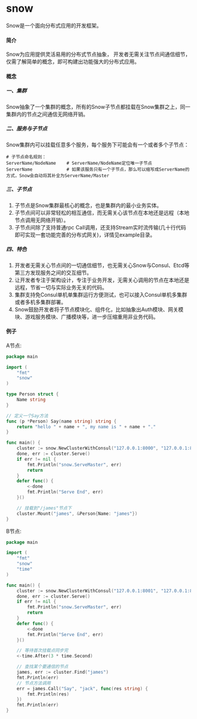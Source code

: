 # snow
Snow是一个面向分布式应用的开发框架。

#### 简介
Snow为应用提供灵活易用的分布式节点抽象，
开发者无需关注节点间通信细节，仅需了解简单的概念，即可构建出功能强大的分布式应用。

#### 概念
##### 一、集群
Snow抽象了一个集群的概念，所有的Snow子节点都挂载在Snow集群之上，同一集群内的节点之间通信无网络开销。

##### 二、服务与子节点
Snow集群内可以挂载任意多个服务，每个服务下可能会有一个或者多个子节点：
```shell script
# 子节点命名规则：
ServerName/NodeName    # ServerName/NodeName定位唯一子节点
ServerName             # 如果该服务只有一个子节点，那么可以缩写成ServerName的方式，Snow会自动将其补全为ServerName/Master
```

##### 三、子节点
1. 子节点是Snow集群最核心的概念，也是集群内的最小业务实体。
2. 子节点间可以非常轻松的相互通信，而无需关心该节点在本地还是远程（本地节点调用无网络开销）。
3. 子节点间除了支持普通rpc Call调用，还支持Stream实时流传输(几十行代码即可实现一套功能完善的分布式网关)，详情见example目录。
##### 四、特色
1. 开发者无需关心节点间的一切通信细节，也无需关心Snow与Consul、Etcd等第三方发现服务之间的交互细节。
2. 让开发者专注于架构设计，专注于业务开发，无需关心调用的节点在本地还是远程，节省一切与实际业务无关的代码。
3. 集群支持免Consul单机单集群运行方便测试，也可以接入Consul单机多集群或者多机多集群部署。
4. Snow鼓励开发者将子节点模块化、组件化，比如抽象出Auth模块、网关模块、游戏服务模块、广播模块等，进一步压缩重用非业务代码。
#### 例子
A节点:
```go
package main

import (
	"fmt"
	"snow"
)

type Person struct {
	Name string
}

// 定义一个Say方法
func (p *Person) Say(name string) string {
	return "hello " + name + ", my name is " + name + "."
}

func main() {
	cluster := snow.NewClusterWithConsul("127.0.0.1:8000", "127.0.0.1:8000")
	done, err := cluster.Serve()
	if err != nil {
		fmt.Println("snow.ServeMaster", err)
		return
	}
	defer func() {
		<-done
		fmt.Println("Serve End", err)
	}()

	// 挂载到"/james"节点下
	cluster.Mount("james", &Person{Name: "james"})
}
```

B节点:
```go
package main

import (
	"fmt"
	"snow"
	"time"
)

func main() {
	cluster := snow.NewClusterWithConsul("127.0.0.1:8001", "127.0.0.1:8001")
	done, err := cluster.Serve()
	if err != nil {
		fmt.Println("snow.ServeMaster", err)
		return
	}
	defer func() {
		<-done
		fmt.Println("Serve End", err)
	}()

	// 等待首次挂载点同步完
	<-time.After(3 * time.Second)

	// 查找某个要通信的节点
	james, err := cluster.Find("james")
	fmt.Println(err)
	// 节点方法调用
	err = james.Call("Say", "jack", func(res string) {
		fmt.Println(res)
	})
	fmt.Println(err)
}
```
